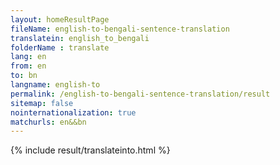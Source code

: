 ```yaml
---
layout: homeResultPage
fileName: english-to-bengali-sentence-translation
translatein: english_to_bengali
folderName : translate
lang: en
from: en
to: bn
langname: english-to
permalink: /english-to-bengali-sentence-translation/result
sitemap: false
nointernationalization: true
matchurls: en&&bn
---
```

{% include result/translateinto.html %}

<script src="/js/result/translation.js" data-foldername="{{page.folderName}}" data-lang="{{page.lang}}"></script>